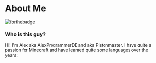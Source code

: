 # About Me
[![forthebadge](https://forthebadge.com/images/badges/contains-cat-gifs.svg)](https://forthebadge.com)

### Who is this guy?
Hi! I'm Alex aka AlexProgrammerDE and aka Pistonmaster.
I have quite a passion for Minecraft and have learned quite some languages over the years:
